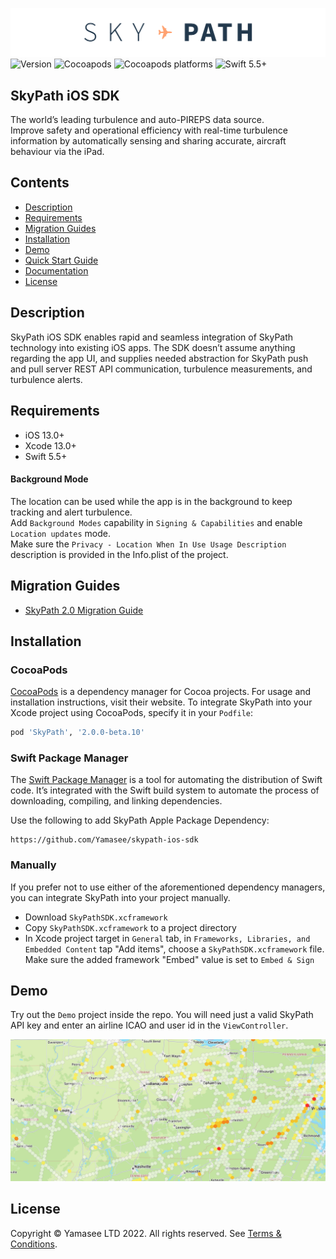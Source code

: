 ![SkyPath.io | The world’s leading turbulence and auto-PIREPS data source](./docs-logo.png)
![Version](https://img.shields.io/github/v/release/Yamasee/skypath-ios-sdk)
![Cocoapods](https://img.shields.io/cocoapods/v/SkyPath)
![Cocoapods platforms](https://img.shields.io/cocoapods/p/SkyPath)
![Swift 5.5+](https://img.shields.io/badge/Swift-5.5+-blue.svg)

## SkyPath iOS SDK

The world’s leading turbulence and auto-PIREPS data source.<br>
Improve safety and operational efficiency with real-time turbulence information by automatically sensing and sharing accurate, aircraft behaviour via the iPad.

## Contents

- [Description](#description)
- [Requirements](#requirements)
- [Migration Guides](#migration-guides)
- [Installation](#installation)
- [Demo](#demo)
- [Quick Start Guide](https://github.com/Yamasee/skypath-ios-sdk/tree/master/Documentation/Quick%20Start%20Guide.md)
- [Documentation](https://yamasee.github.io/skypath-ios-sdk)
- [License](#license)

## Description

SkyPath iOS SDK enables rapid and seamless integration of SkyPath technology into existing iOS apps. The SDK doesn’t assume anything regarding the app UI, and supplies needed abstraction for SkyPath push and pull server REST API communication, turbulence measurements, and turbulence alerts.

## Requirements

- iOS 13.0+
- Xcode 13.0+
- Swift 5.5+

#### Background Mode

The location can be used while the app is in the background to keep tracking and alert turbulence. <br>
Add `Background Modes` capability in `Signing & Capabilities` and enable `Location updates` mode. <br>
Make sure the  `Privacy - Location When In Use Usage Description` description is provided in the Info.plist of the project. 


## Migration Guides

- [SkyPath 2.0 Migration Guide](https://github.com/Yamasee/skypath-ios-sdk/tree/master/Documentation/SkyPath%202.0%20Migration%20Guide.md)

## Installation

### CocoaPods

[CocoaPods](https://cocoapods.org) is a dependency manager for Cocoa projects. For usage and installation instructions, visit their website. To integrate SkyPath into your Xcode project using CocoaPods, specify it in your `Podfile`:

```ruby
pod 'SkyPath', '2.0.0-beta.10'
```

### Swift Package Manager

The [Swift Package Manager](https://swift.org/package-manager/) is a tool for automating the distribution of Swift code. It’s integrated with the Swift build system to automate the process of downloading, compiling, and linking dependencies.

Use the following to add SkyPath Apple Package Dependency:

```
https://github.com/Yamasee/skypath-ios-sdk
``` 

### Manually

If you prefer not to use either of the aforementioned dependency managers, you can integrate SkyPath into your project manually.

- Download `SkyPathSDK.xcframework`
- Copy `SkyPathSDK.xcframework` to a project directory
- In Xcode project target in `General` tab, in `Frameworks, Libraries, and Embedded Content` tap "Add items", choose a `SkyPathSDK.xcframework` file. Make sure the added framework "Embed" value is set to `Embed & Sign`

## Demo

Try out the `Demo` project inside the repo. You will need just a valid SkyPath API key and enter an airline ICAO and user id in the `ViewController`.

![Demo App](./Documentation/Images/demo_app.jpeg)

## License

Copyright © Yamasee LTD 2022. All rights reserved. 
See [Terms & Conditions](https://skypath.io/terms/).
